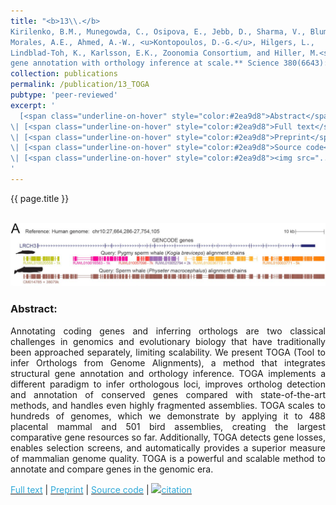 ```yaml
---
title: "<b>13\\.</b> 
Kirilenko, B.M., Munegowda, C., Osipova, E., Jebb, D., Sharma, V., Blumer, M.,
Morales, A.E., Ahmed, A.-W., <u>Kontopoulos, D.-G.</u>, Hilgers, L., 
Lindblad-Toh, K., Karlsson, E.K., Zoonomia Consortium, and Hiller, M.<sup><a title='Corresponding author'>✉</a></sup> (2023). **Integrating 
gene annotation with orthology inference at scale.** Science 380(6643):eabn3107. <img src='../images/open_access.png'>"
collection: publications
permalink: /publication/13_TOGA
pubtype: 'peer-reviewed'
excerpt: '
  [<span class="underline-on-hover" style="color:#2ea9d8">Abstract</span>](../publication/13_TOGA)
\| [<span class="underline-on-hover" style="color:#2ea9d8">Full text</span>](https://doi.org/10.1126/science.abn3107)
\| [<span class="underline-on-hover" style="color:#2ea9d8">Preprint</span>](https://doi.org/10.1101/2022.09.08.507143)
\| [<span class="underline-on-hover" style="color:#2ea9d8">Source code</span>](https://github.com/hillerlab/TOGA)
\| [<span class="underline-on-hover" style="color:#2ea9d8"><img src="../images/bibtex.svg">citation</span>](../bibtex/13_TOGA.bib)
'
---
```


{{ page.title }}<br>
<br><center><img src="../images/publications/TOGA.png"></center>

### Abstract:

<p style='text-align: justify;'>
Annotating coding genes and inferring orthologs are two classical 
challenges in genomics and evolutionary biology that have traditionally 
been approached separately, limiting scalability. We present TOGA (Tool to infer Orthologs from Genome Alignments), 
a method that integrates structural gene annotation and orthology inference. 
TOGA implements a different paradigm to infer orthologous loci, improves 
ortholog detection and annotation of conserved genes compared with state-of-the-art 
methods, and handles even highly fragmented assemblies. TOGA scales to 
hundreds of genomes, which we demonstrate by applying it to 488 
placental mammal and 501 bird assemblies, creating the largest 
comparative gene resources so far. Additionally, TOGA detects gene 
losses, enables selection screens, and automatically provides a 
superior measure of mammalian genome quality. TOGA is a 
powerful and scalable method to annotate and compare genes in the genomic era.

</p>

[<span class="underline-on-hover" style="color:#2ea9d8">Full text</span>](https://doi.org/10.1126/science.abn3107)
\| [<span class="underline-on-hover" style="color:#2ea9d8">Preprint</span>](https://doi.org/10.1101/2022.09.08.507143)
\| [<span class="underline-on-hover" style="color:#2ea9d8">Source code</span>](https://github.com/hillerlab/TOGA)
\| [<span class="underline-on-hover" style="color:#2ea9d8"><img src="../images/bibtex.svg">citation</span>](../bibtex/13_TOGA.bib)
